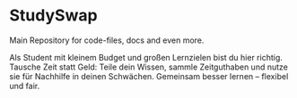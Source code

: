 # StudySwap

Main Repository for code-files, docs and even more.

Als Student mit kleinem Budget und großen Lernzielen bist du hier richtig.
Tausche Zeit statt Geld: Teile dein Wissen, sammle Zeitguthaben und nutze sie für Nachhilfe in deinen Schwächen. Gemeinsam besser lernen – flexibel und fair.
